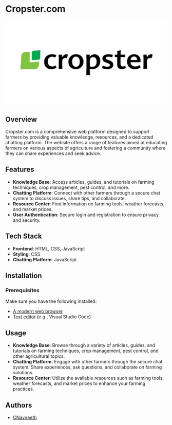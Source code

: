 # Cropster.com

![Cropster.com Screenshot](./cropster.jpeg)

## Overview

Cropster.com is a comprehensive web platform designed to support farmers by providing valuable knowledge, resources, and a dedicated chatting platform. The website offers a range of features aimed at educating farmers on various aspects of agriculture and fostering a community where they can share experiences and seek advice.

## Features

- **Knowledge Base**: Access articles, guides, and tutorials on farming techniques, crop management, pest control, and more.
- **Chatting Platform**: Connect with other farmers through a secure chat system to discuss issues, share tips, and collaborate.
- **Resource Center**: Find information on farming tools, weather forecasts, and market prices.
- **User Authentication**: Secure login and registration to ensure privacy and security.

## Tech Stack

- **Frontend**: HTML, CSS, JavaScript
- **Styling**: CSS
- **Chatting Platform**: JavaScript

## Installation

### Prerequisites

Make sure you have the following installed:

- [A modern web browser](https://www.google.com/chrome/)
- [Text editor](https://code.visualstudio.com/) (e.g., Visual Studio Code)


## Usage

- **Knowledge Base**: Browse through a variety of articles, guides, and tutorials on farming techniques, crop management, pest control, and other agricultural topics.
- **Chatting Platform**: Engage with other farmers through the secure chat system. Share experiences, ask questions, and collaborate on farming solutions.
- **Resource Center**: Utilize the available resources such as farming tools, weather forecasts, and market prices to enhance your farming practices.

## Authors

- [CNavneeth](https://github.com/CNavneeth)

